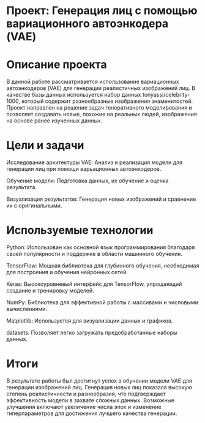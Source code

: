 
# Проект: Генерация лиц с помощью вариационного автоэнкодера (VAE)

# Описание проекта

В данной работе рассматривается использование вариационных автоэнкодеров (VAE) для генерации реалистичных изображений лиц. В качестве базы данных используется набор данных tonyassi/celebrity-1000, который содержит разнообразные изображения знаменитостей. Проект направлен на решение задач генеративного моделирования и позволяет создавать новые, похожие на реальных людей, изображения на основе ранее изученных данных.

# Цели и задачи

Исследование архитектуры VAE: Анализ и реализация модели для генерации лиц при помощи варьационных автоэнкодеров.

Обучение модели: Подготовка данных, их обучение и оценка результата.

Визуализация результатов: Генерация новых изображений и сравнение их с оригинальными.

# Используемые технологии

Python: Использован как основной язык программирования благодаря своей популярности и поддержке в области машинного обучения.

TensorFlow: Мощная библиотека для глубинного обучения, необходимая для построения и обучения нейронных сетей.

Keras: Высокоуровневый интерфейс для TensorFlow, упрощающий создание и тренировку моделей.

NumPy: Библиотека для эффективной работы с массивами и числовыми вычислениями.

Matplotlib: Используется для визуализации данных и графиков.

datasets: Позволяет легко загружать предобработанные наборы данных.

# Итоги
В результате работы был достигнут успех в обучении модели VAE для генерации изображений лиц. Генерация новых лиц показала высокую степень реалистичности и разнообразия, что подтверждает эффективность модели в захвате сложных данных. Возможные улучшения включают увеличение числа эпох и изменение гиперпараметров для достижения лучшего качества генерации.
